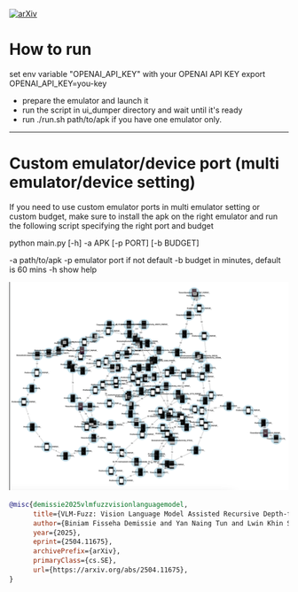 [![arXiv](https://img.shields.io/badge/arXiv-1234.56789-b31b1b.svg)]([https://arxiv.org/abs/1234.56789](https://arxiv.org/abs/2504.11675))

# How to run

set env variable "OPENAI_API_KEY" with your OPENAI API KEY
export OPENAI_API_KEY=you-key

- prepare the emulator and launch it
- run the script in ui_dumper directory and wait until it's ready
- run ./run.sh path/to/apk  if you have one emulator only. 

----

# Custom emulator/device port (multi emulator/device setting)

If you need to use custom emulator ports in multi emulator setting or custom budget, make sure to install the apk on the right emulator and run the following script specifying the right port and budget

python main.py [-h] -a APK [-p PORT] [-b BUDGET]

-a path/to/apk
-p emulator port if not default
-b budget in minutes, default is 60 mins
-h show help

<img src="net.everythingandroid.timer_test2.png" alt="transition example">

```bibtex
@misc{demissie2025vlmfuzzvisionlanguagemodel,
      title={VLM-Fuzz: Vision Language Model Assisted Recursive Depth-first Search Exploration for Effective UI Testing of Android Apps}, 
      author={Biniam Fisseha Demissie and Yan Naing Tun and Lwin Khin Shar and Mariano Ceccato},
      year={2025},
      eprint={2504.11675},
      archivePrefix={arXiv},
      primaryClass={cs.SE},
      url={https://arxiv.org/abs/2504.11675}, 
}
```


